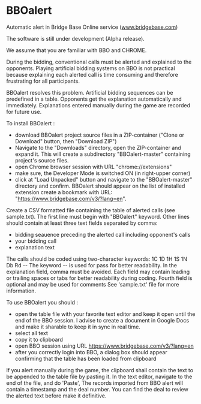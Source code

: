 # BBOalert

Automatic alert in Bridge Base Online service (www.bridgebase.com)

The software is still under development (Alpha release). 

We assume that you are familiar with BBO and CHROME.

During the bidding, conventional calls must be alerted and explained to the opponents. Playing artificial bidding systems on BBO is not practical because explaining each alerted call is time consuming and therefore frustrating for all participants.

BBOalert resolves this problem. Artificial bidding sequences can be predefined in a table. Opponents get the explanation automatically and immediately. Explanations entered manually during the game are recorded for future use.

To install BBOalert :
- download BBOalert project source files in a ZIP-container ("Clone or Download" button, then "Download ZIP")
- Navigate to the "Downloads" directory, open the ZIP-container and expand it. This will create a subdirectory "BBOalert-master" containing project's source files.
- open Chrome browser session with URL "chrome://extensions"
- make sure, the Developer Mode is switched ON (in right-upper corner)
- click at "Load Unpacked" button and navigate to the "BBOalert-master" directory and confirm. BBOalert should appear on the list of installed extension create a bookmark with URL: "https://www.bridgebase.com/v3/?lang=en".

Create a CSV formatted file containing the table of alerted calls (see sample.txt). The first line must begin with "BBOalert" keyword. Other lines should contain at least three text fields separated by comma:
- bidding seauence preceding the alerted call including opponent's calls
- your bidding call
- explanation text

The calls should be coded using two-character keywords: 1C 1D 1H 1S 1N Db Rd --
The keyword -- is used for pass for better readability.
In the explanation field, comma must be avoided.
Each field may contain leading or trailing spaces or tabs for better readability during coding.
Fourth field is optional and may be used for comments
See 'sample.txt' file for more information.

To use BBOalert you should :
- open the table file with your favorite text editor and keep it open until the end of the BBO session. I advise to create a document in Google Docs and make it sharable to keep it in sync in real time.
- select all text
- copy it to clipboard
- open BBO session using URL https://www.bridgebase.com/v3/?lang=en
- after you correctly login into BBO, a dialog box should appear confirming that the table has been loaded from clipboard

If you alert manually during the game, the clipboard shall contain the text to be appended to the table file by pasting it. In the text editor, navigate to the end of the file, and do 'Paste', The records imported from BBO alert will contain a timestamp and the deal number. You can find the deal to review the alerted text before make it definitive.



